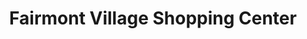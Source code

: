 ---
title: "Fairmont Village Shopping Center"
url: /coopersburg/fairmont-village-shopping-center/
shop: mall
---